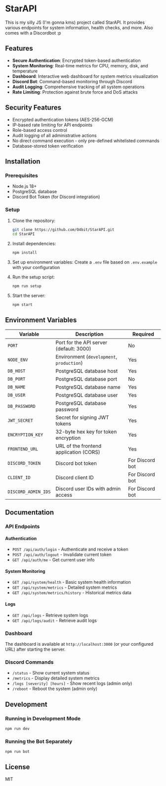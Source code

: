# StarAPI

This is my silly JS (I'm gonna kms) project called StarAPI. It provides various endpoints for system information, health checks, and more. Also comes with a Discordbot :p

## Features

- **Secure Authentication**: Encrypted token-based authentication
- **System Monitoring**: Real-time metrics for CPU, memory, disk, and temperature
- **Dashboard**: Interactive web dashboard for system metrics visualization
- **Discord Bot**: Command-based monitoring through Discord
- **Audit Logging**: Comprehensive tracking of all system operations
- **Rate Limiting**: Protection against brute force and DoS attacks

## Security Features

- Encrypted authentication tokens (AES-256-GCM)
- IP-based rate limiting for API endpoints
- Role-based access control
- Audit logging of all administrative actions
- No direct command execution - only pre-defined whitelisted commands
- Database-stored token verification

## Installation

### Prerequisites

- Node.js 18+
- PostgreSQL database
- Discord Bot Token (for Discord integration)

### Setup

1. Clone the repository:
   ```bash
   git clone https://github.com/O4bit/StarAPI.git
   cd StarAPI
   ```

2. Install dependencies:
   ```bash
   npm install
   ```

3. Set up environment variables:
   Create a `.env` file based on `.env.example` with your configuration

4. Run the setup script:
   ```bash
   npm run setup
   ```

5. Start the server:
   ```bash
   npm start
   ```

## Environment Variables

| Variable | Description | Required |
|----------|-------------|----------|
| `PORT` | Port for the API server (default: 3000) | No |
| `NODE_ENV` | Environment (`development`, `production`) | Yes |
| `DB_HOST` | PostgreSQL database host | Yes |
| `DB_PORT` | PostgreSQL database port | No |
| `DB_NAME` | PostgreSQL database name | Yes |
| `DB_USER` | PostgreSQL database user | Yes |
| `DB_PASSWORD` | PostgreSQL database password | Yes |
| `JWT_SECRET` | Secret for signing JWT tokens | Yes |
| `ENCRYPTION_KEY` | 32-byte hex key for token encryption | Yes |
| `FRONTEND_URL` | URL of the frontend application (CORS) | Yes |
| `DISCORD_TOKEN` | Discord bot token | For Discord bot |
| `CLIENT_ID` | Discord client ID | For Discord bot |
| `DISCORD_ADMIN_IDS` | Discord user IDs with admin access | For Discord bot |

## Documentation

### API Endpoints

#### Authentication
- `POST /api/auth/login` - Authenticate and receive a token
- `POST /api/auth/logout` - Invalidate current token
- `GET /api/auth/me` - Get current user info

#### System Monitoring
- `GET /api/system/health` - Basic system health information
- `GET /api/system/metrics` - Detailed system metrics
- `GET /api/system/metrics/history` - Historical metrics data

#### Logs
- `GET /api/logs` - Retrieve system logs
- `GET /api/logs/audit` - Retrieve audit logs

### Dashboard

The dashboard is available at `http://localhost:3000` (or your configured URL) after starting the server.

### Discord Commands

- `/status` - Show current system status
- `/metrics` - Display detailed system metrics
- `/logs [severity] [hours]` - Show recent logs (admin only)
- `/reboot` - Reboot the system (admin only)

## Development

### Running in Development Mode

```bash
npm run dev
```

### Running the Bot Separately

```bash
npm run bot
```

## License

MIT